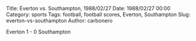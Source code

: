 Title: Everton vs. Southampton, 1988/02/27
Date: 1988/02/27 00:00
Category: sports
Tags: football, football scores, Everton, Southampton
Slug: everton-vs-southampton
Author: carbonero


Everton 1 - 0 Southampton
